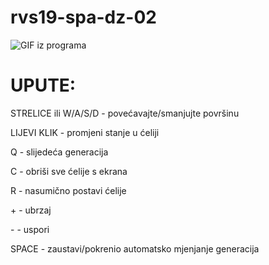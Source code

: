# rvs19-spa-dz-02

![GIF iz programa](https://media.giphy.com/media/ZYPSGg11ivq0gvjMI7/giphy.gif)

# UPUTE:

STRELICE ili W/A/S/D - povećavajte/smanjujte površinu

LIJEVI KLIK - promjeni stanje u ćeliji

Q - slijedeća generacija

C - obriši sve ćelije s ekrana

R - nasumično postavi ćelije

\+ - ubrzaj

\- - uspori

SPACE - zaustavi/pokrenio automatsko mjenjanje generacija

